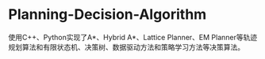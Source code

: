 # Planning-Decision-Algorithm
使用C++、Python实现了A*、Hybrid A*、Lattice Planner、EM Planner等轨迹规划算法和有限状态机、决策树、数据驱动方法和策略学习方法等决策算法。
